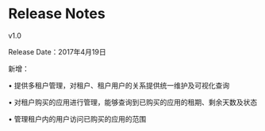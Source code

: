 # Release Notes

v1.0

Release Date：2017年4月19日

新增：

• 提供多租户管理，对租户、租户用户的关系提供统一维护及可视化查询

• 对租户购买的应用进行管理，能够查询到已购买的应用的租期、剩余天数及状态

• 管理租户内的用户访问已购买的应用的范围

